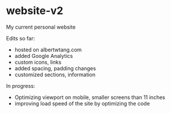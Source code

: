 # website-v2
My current personal website 

Edits so far:
- hosted on albertwtang.com
- added Google Analytics 
- custom icons, links
- added spacing, padding changes
- customized sections, information

In progress:
- Optimizing viewport on mobile, smaller screens than 11 inches 
- improving load speed of the site by optimizing the code 
